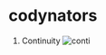 # codynators

1. Continuity
![conti](https://user-images.githubusercontent.com/56003992/127262876-6703dc7e-22ff-43b0-83e4-9a1eebbe9135.jpg)
